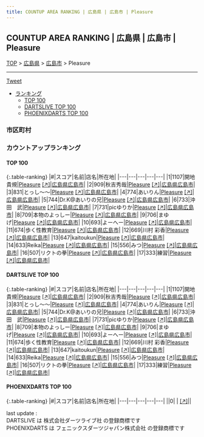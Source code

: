 ```yaml
---
title: COUNTUP AREA RANKING | 広島県 | 広島市 | Pleasure
---
```

## COUNTUP AREA RANKING | 広島県 | 広島市 | Pleasure

[TOP](/darts/rank/) > [広島県](/darts/rank/広島県/) > [広島市](/darts/rank/広島県/広島市/) > Pleasure

___

<a href="https://twitter.com/share?ref_src=twsrc%5Etfw" data-text="COUNTUP AREA RANKING | 広島県広島市Pleasure" class="twitter-share-button" data-hashtags="DARTSLIVE,PHOENIXDARTS,darts,ダーツ" data-show-count="false">Tweet</a>

* [ランキング](#カウントアップランキング)
    * [TOP 100](#top-100)
    * [DARTSLIVE TOP 100](#dartslive-top-100)
    * [PHOENIXDARTS TOP 100](#phoenixdarts-top-100)

### 市区町村

<ul>

</ul>

### カウントアップランキング

#### TOP 100



{:.table-ranking}
|#|スコア|名前|店名|所在地|
|---|---|---|---|---|
|1|1107|<span class="rank-name-dl">開地 貴規</span>|<a href="/darts/rank/shops/85549abff1a58be5fec1ae84bb28bd87.html">Pleasure</a> <a href="https://search.dartslive.com/jp/shop/85549abff1a58be5fec1ae84bb28bd87">[↗]</a>|<a href="/darts/rank/広島県/広島市">広島県広島市</a>|
|2|909|<span class="rank-name-dl">秋吉秀哉</span>|<a href="/darts/rank/shops/85549abff1a58be5fec1ae84bb28bd87.html">Pleasure</a> <a href="https://search.dartslive.com/jp/shop/85549abff1a58be5fec1ae84bb28bd87">[↗]</a>|<a href="/darts/rank/広島県/広島市">広島県広島市</a>|
|3|831|<span class="rank-name-dl">とっし〜〜</span>|<a href="/darts/rank/shops/85549abff1a58be5fec1ae84bb28bd87.html">Pleasure</a> <a href="https://search.dartslive.com/jp/shop/85549abff1a58be5fec1ae84bb28bd87">[↗]</a>|<a href="/darts/rank/広島県/広島市">広島県広島市</a>|
|4|774|<span class="rank-name-dl">あいりん</span>|<a href="/darts/rank/shops/85549abff1a58be5fec1ae84bb28bd87.html">Pleasure</a> <a href="https://search.dartslive.com/jp/shop/85549abff1a58be5fec1ae84bb28bd87">[↗]</a>|<a href="/darts/rank/広島県/広島市">広島県広島市</a>|
|5|744|<span class="rank-name-dl">Dr.K@あいりの兄</span>|<a href="/darts/rank/shops/85549abff1a58be5fec1ae84bb28bd87.html">Pleasure</a> <a href="https://search.dartslive.com/jp/shop/85549abff1a58be5fec1ae84bb28bd87">[↗]</a>|<a href="/darts/rank/広島県/広島市">広島県広島市</a>|
|6|733|<span class="rank-name-dl">沖田　武</span>|<a href="/darts/rank/shops/85549abff1a58be5fec1ae84bb28bd87.html">Pleasure</a> <a href="https://search.dartslive.com/jp/shop/85549abff1a58be5fec1ae84bb28bd87">[↗]</a>|<a href="/darts/rank/広島県/広島市">広島県広島市</a>|
|7|731|<span class="rank-name-dl">picゆりか</span>|<a href="/darts/rank/shops/85549abff1a58be5fec1ae84bb28bd87.html">Pleasure</a> <a href="https://search.dartslive.com/jp/shop/85549abff1a58be5fec1ae84bb28bd87">[↗]</a>|<a href="/darts/rank/広島県/広島市">広島県広島市</a>|
|8|709|<span class="rank-name-dl">本物のよっしー</span>|<a href="/darts/rank/shops/85549abff1a58be5fec1ae84bb28bd87.html">Pleasure</a> <a href="https://search.dartslive.com/jp/shop/85549abff1a58be5fec1ae84bb28bd87">[↗]</a>|<a href="/darts/rank/広島県/広島市">広島県広島市</a>|
|9|706|<span class="rank-name-dl">まゆげ</span>|<a href="/darts/rank/shops/85549abff1a58be5fec1ae84bb28bd87.html">Pleasure</a> <a href="https://search.dartslive.com/jp/shop/85549abff1a58be5fec1ae84bb28bd87">[↗]</a>|<a href="/darts/rank/広島県/広島市">広島県広島市</a>|
|10|693|<span class="rank-name-dl">よーへー</span>|<a href="/darts/rank/shops/85549abff1a58be5fec1ae84bb28bd87.html">Pleasure</a> <a href="https://search.dartslive.com/jp/shop/85549abff1a58be5fec1ae84bb28bd87">[↗]</a>|<a href="/darts/rank/広島県/広島市">広島県広島市</a>|
|11|674|<span class="rank-name-dl">歩く性教育</span>|<a href="/darts/rank/shops/85549abff1a58be5fec1ae84bb28bd87.html">Pleasure</a> <a href="https://search.dartslive.com/jp/shop/85549abff1a58be5fec1ae84bb28bd87">[↗]</a>|<a href="/darts/rank/広島県/広島市">広島県広島市</a>|
|12|669|<span class="rank-name-dl">川村 彩香</span>|<a href="/darts/rank/shops/85549abff1a58be5fec1ae84bb28bd87.html">Pleasure</a> <a href="https://search.dartslive.com/jp/shop/85549abff1a58be5fec1ae84bb28bd87">[↗]</a>|<a href="/darts/rank/広島県/広島市">広島県広島市</a>|
|13|647|<span class="rank-name-dl">kaitoukun</span>|<a href="/darts/rank/shops/85549abff1a58be5fec1ae84bb28bd87.html">Pleasure</a> <a href="https://search.dartslive.com/jp/shop/85549abff1a58be5fec1ae84bb28bd87">[↗]</a>|<a href="/darts/rank/広島県/広島市">広島県広島市</a>|
|14|633|<span class="rank-name-dl">Reika</span>|<a href="/darts/rank/shops/85549abff1a58be5fec1ae84bb28bd87.html">Pleasure</a> <a href="https://search.dartslive.com/jp/shop/85549abff1a58be5fec1ae84bb28bd87">[↗]</a>|<a href="/darts/rank/広島県/広島市">広島県広島市</a>|
|15|556|<span class="rank-name-dl">みつ</span>|<a href="/darts/rank/shops/85549abff1a58be5fec1ae84bb28bd87.html">Pleasure</a> <a href="https://search.dartslive.com/jp/shop/85549abff1a58be5fec1ae84bb28bd87">[↗]</a>|<a href="/darts/rank/広島県/広島市">広島県広島市</a>|
|16|507|<span class="rank-name-dl">リクトの拳</span>|<a href="/darts/rank/shops/85549abff1a58be5fec1ae84bb28bd87.html">Pleasure</a> <a href="https://search.dartslive.com/jp/shop/85549abff1a58be5fec1ae84bb28bd87">[↗]</a>|<a href="/darts/rank/広島県/広島市">広島県広島市</a>|
|17|333|<span class="rank-name-dl">練習</span>|<a href="/darts/rank/shops/85549abff1a58be5fec1ae84bb28bd87.html">Pleasure</a> <a href="https://search.dartslive.com/jp/shop/85549abff1a58be5fec1ae84bb28bd87">[↗]</a>|<a href="/darts/rank/広島県/広島市">広島県広島市</a>|


#### DARTSLIVE TOP 100



{:.table-ranking}
|#|スコア|名前|店名|所在地|
|---|---|---|---|---|
|1|1107|<span class="rank-name-dl">開地 貴規</span>|<a href="/darts/rank/shops/85549abff1a58be5fec1ae84bb28bd87.html">Pleasure</a> <a href="https://search.dartslive.com/jp/shop/85549abff1a58be5fec1ae84bb28bd87">[↗]</a>|<a href="/darts/rank/広島県/広島市">広島県広島市</a>|
|2|909|<span class="rank-name-dl">秋吉秀哉</span>|<a href="/darts/rank/shops/85549abff1a58be5fec1ae84bb28bd87.html">Pleasure</a> <a href="https://search.dartslive.com/jp/shop/85549abff1a58be5fec1ae84bb28bd87">[↗]</a>|<a href="/darts/rank/広島県/広島市">広島県広島市</a>|
|3|831|<span class="rank-name-dl">とっし〜〜</span>|<a href="/darts/rank/shops/85549abff1a58be5fec1ae84bb28bd87.html">Pleasure</a> <a href="https://search.dartslive.com/jp/shop/85549abff1a58be5fec1ae84bb28bd87">[↗]</a>|<a href="/darts/rank/広島県/広島市">広島県広島市</a>|
|4|774|<span class="rank-name-dl">あいりん</span>|<a href="/darts/rank/shops/85549abff1a58be5fec1ae84bb28bd87.html">Pleasure</a> <a href="https://search.dartslive.com/jp/shop/85549abff1a58be5fec1ae84bb28bd87">[↗]</a>|<a href="/darts/rank/広島県/広島市">広島県広島市</a>|
|5|744|<span class="rank-name-dl">Dr.K@あいりの兄</span>|<a href="/darts/rank/shops/85549abff1a58be5fec1ae84bb28bd87.html">Pleasure</a> <a href="https://search.dartslive.com/jp/shop/85549abff1a58be5fec1ae84bb28bd87">[↗]</a>|<a href="/darts/rank/広島県/広島市">広島県広島市</a>|
|6|733|<span class="rank-name-dl">沖田　武</span>|<a href="/darts/rank/shops/85549abff1a58be5fec1ae84bb28bd87.html">Pleasure</a> <a href="https://search.dartslive.com/jp/shop/85549abff1a58be5fec1ae84bb28bd87">[↗]</a>|<a href="/darts/rank/広島県/広島市">広島県広島市</a>|
|7|731|<span class="rank-name-dl">picゆりか</span>|<a href="/darts/rank/shops/85549abff1a58be5fec1ae84bb28bd87.html">Pleasure</a> <a href="https://search.dartslive.com/jp/shop/85549abff1a58be5fec1ae84bb28bd87">[↗]</a>|<a href="/darts/rank/広島県/広島市">広島県広島市</a>|
|8|709|<span class="rank-name-dl">本物のよっしー</span>|<a href="/darts/rank/shops/85549abff1a58be5fec1ae84bb28bd87.html">Pleasure</a> <a href="https://search.dartslive.com/jp/shop/85549abff1a58be5fec1ae84bb28bd87">[↗]</a>|<a href="/darts/rank/広島県/広島市">広島県広島市</a>|
|9|706|<span class="rank-name-dl">まゆげ</span>|<a href="/darts/rank/shops/85549abff1a58be5fec1ae84bb28bd87.html">Pleasure</a> <a href="https://search.dartslive.com/jp/shop/85549abff1a58be5fec1ae84bb28bd87">[↗]</a>|<a href="/darts/rank/広島県/広島市">広島県広島市</a>|
|10|693|<span class="rank-name-dl">よーへー</span>|<a href="/darts/rank/shops/85549abff1a58be5fec1ae84bb28bd87.html">Pleasure</a> <a href="https://search.dartslive.com/jp/shop/85549abff1a58be5fec1ae84bb28bd87">[↗]</a>|<a href="/darts/rank/広島県/広島市">広島県広島市</a>|
|11|674|<span class="rank-name-dl">歩く性教育</span>|<a href="/darts/rank/shops/85549abff1a58be5fec1ae84bb28bd87.html">Pleasure</a> <a href="https://search.dartslive.com/jp/shop/85549abff1a58be5fec1ae84bb28bd87">[↗]</a>|<a href="/darts/rank/広島県/広島市">広島県広島市</a>|
|12|669|<span class="rank-name-dl">川村 彩香</span>|<a href="/darts/rank/shops/85549abff1a58be5fec1ae84bb28bd87.html">Pleasure</a> <a href="https://search.dartslive.com/jp/shop/85549abff1a58be5fec1ae84bb28bd87">[↗]</a>|<a href="/darts/rank/広島県/広島市">広島県広島市</a>|
|13|647|<span class="rank-name-dl">kaitoukun</span>|<a href="/darts/rank/shops/85549abff1a58be5fec1ae84bb28bd87.html">Pleasure</a> <a href="https://search.dartslive.com/jp/shop/85549abff1a58be5fec1ae84bb28bd87">[↗]</a>|<a href="/darts/rank/広島県/広島市">広島県広島市</a>|
|14|633|<span class="rank-name-dl">Reika</span>|<a href="/darts/rank/shops/85549abff1a58be5fec1ae84bb28bd87.html">Pleasure</a> <a href="https://search.dartslive.com/jp/shop/85549abff1a58be5fec1ae84bb28bd87">[↗]</a>|<a href="/darts/rank/広島県/広島市">広島県広島市</a>|
|15|556|<span class="rank-name-dl">みつ</span>|<a href="/darts/rank/shops/85549abff1a58be5fec1ae84bb28bd87.html">Pleasure</a> <a href="https://search.dartslive.com/jp/shop/85549abff1a58be5fec1ae84bb28bd87">[↗]</a>|<a href="/darts/rank/広島県/広島市">広島県広島市</a>|
|16|507|<span class="rank-name-dl">リクトの拳</span>|<a href="/darts/rank/shops/85549abff1a58be5fec1ae84bb28bd87.html">Pleasure</a> <a href="https://search.dartslive.com/jp/shop/85549abff1a58be5fec1ae84bb28bd87">[↗]</a>|<a href="/darts/rank/広島県/広島市">広島県広島市</a>|
|17|333|<span class="rank-name-dl">練習</span>|<a href="/darts/rank/shops/85549abff1a58be5fec1ae84bb28bd87.html">Pleasure</a> <a href="https://search.dartslive.com/jp/shop/85549abff1a58be5fec1ae84bb28bd87">[↗]</a>|<a href="/darts/rank/広島県/広島市">広島県広島市</a>|


#### PHOENIXDARTS TOP 100



{:.table-ranking}
|#|スコア|名前|店名|所在地|
|---|---|---|---|---|
||0|<span class="rank-name-dl"> </span>|<a href="/darts/rank/shops/.html"></a> <a href="">[↗]</a>|<a href="/darts/rank//"></a>|


<div class="footer border-top border-gray-light mt-5 pt-3 text-right text-gray">
    last update : <span style="font-weight: italic" id="foot_last_modified"></span><br />
    DARTSLIVE は 株式会社ダーツライブ社 の登録商標です<br />
    PHOENIXDARTS は フェニックスダーツジャパン株式会社 の登録商標です<br />
</div>

<script src="https://cdnjs.cloudflare.com/ajax/libs/jquery.tablesorter/2.31.3/js/jquery.tablesorter.min.js" integrity="sha512-qzgd5cYSZcosqpzpn7zF2ZId8f/8CHmFKZ8j7mU4OUXTNRd5g+ZHBPsgKEwoqxCtdQvExE5LprwwPAgoicguNg==" crossorigin="anonymous" referrerpolicy="no-referrer"></script>
<link rel="stylesheet" href="https://cdnjs.cloudflare.com/ajax/libs/jquery.tablesorter/2.31.3/css/theme.default.min.css" integrity="sha512-wghhOJkjQX0Lh3NSWvNKeZ0ZpNn+SPVXX1Qyc9OCaogADktxrBiBdKGDoqVUOyhStvMBmJQ8ZdMHiR3wuEq8+w==" crossorigin="anonymous" referrerpolicy="no-referrer" />
<script>
$(function() {
    $(".table-ranking").tablesorter({sortList:[[0, 0]]});
    $("#foot_last_modified").text(formatDate(new Date(document.lastModified), 'yyyy-MM-dd HH:mm:ss'));
});
</script>

<script async src="https://platform.twitter.com/widgets.js" charset="utf-8"></script>